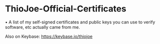 # ThioJoe-Official-Certificates
• A list of my self-signed certificates and public keys you can use to verify software, etc actually came from me.


Also on Keybase: https://keybase.io/thiojoe
